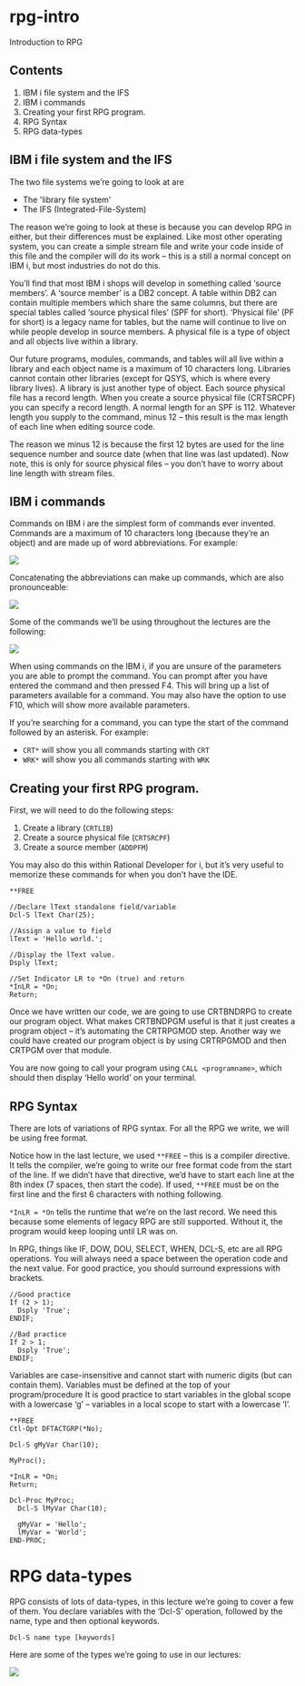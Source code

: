 # rpg-intro
Introduction to RPG

## Contents

1. IBM i file system and the IFS
2. IBM i commands
3. Creating your first RPG program.
4. RPG Syntax
5. RPG data-types


## IBM i file system and the IFS 

The two file systems we’re going to look at are 

* The 'library file system'
* The IFS (Integrated-File-System) 

The reason we’re going to look at these is because you can develop RPG in either, but their differences must be explained. Like most other operating system, you can create a simple stream file and write your code inside of this file and the compiler will do its work – this is a still a normal concept on IBM i, but most industries do not do this. 

You’ll find that most IBM i shops will develop in something called ‘source members’. A ‘source member’ is a DB2 concept. A table within DB2 can contain multiple members which share the same columns, but there are special tables called ‘source physical files’ (SPF for short). ‘Physical file’ (PF for short) is a legacy name for tables, but the name will continue to live on while people develop in source members. A physical file is a type of object and all objects live within a library.  

Our future programs, modules, commands, and tables will all live within a library and each object name is a maximum of 10 characters long. Libraries cannot contain other libraries (except for QSYS, which is where every library lives). A library is just another type of object. 
Each source physical file has a record length. When you create a source physical file (CRTSRCPF) you can specify a record length. A normal length for an SPF is 112. Whatever length you supply to the command, minus 12 – this result is the max length of each line when editing source code. 

The reason we minus 12 is because the first 12 bytes are used for the line sequence number and source date (when that line was last updated). Now note, this is only for source physical files – you don’t have to worry about line length with stream files.

## IBM i commands 
Commands on IBM i are the simplest form of commands ever invented. Commands are a maximum of 10 characters long (because they’re an object) and are made up of word abbreviations. For example:

![](https://raw.githubusercontent.com/WorksOfBarry/rpg-intro/master/assets/table1.PNG)

Concatenating the abbreviations can make up commands, which are also pronounceable:

![](https://raw.githubusercontent.com/WorksOfBarry/rpg-intro/master/assets/table2.PNG)

Some of the commands we’ll be using throughout the lectures are the following:

![](https://raw.githubusercontent.com/WorksOfBarry/rpg-intro/master/assets/table3.PNG)

When using commands on the IBM i, if you are unsure of the parameters you are able to prompt the command. You can prompt after you have entered the command and then pressed F4. This will bring up a list of parameters available for a command. You may also have the option to use F10, which will show more available parameters. 

If you’re searching for a command, you can type the start of the command followed by an asterisk. For example:

* `CRT*` will show you all commands starting with `CRT`
* `WRK*` will show you all commands starting with `WRK`

## Creating your first RPG program.

First, we will need to do the following steps:

1. Create a library (`CRTLIB`)
2. Create a source physical file (`CRTSRCPF`)
3. Create a source member (`ADDPFM`)

You may also do this within Rational Developer for i, but it’s very useful to memorize these commands for when you don’t have the IDE.

```
**FREE  

//Declare lText standalone field/variable 
Dcl-S lText Char(25);  

//Assign a value to field 
lText = 'Hello world.';  

//Display the lText value. 
Dsply lText;  

//Set Indicator LR to *On (true) and return 
*InLR = *On; 
Return;  
```

Once we have written our code, we are going to use CRTBNDRPG to create our program object. What makes CRTBNDPGM useful is that it just creates a program object – it’s automating the CRTRPGMOD step. Another way we could have created our program object is by using CRTRPGMOD and then CRTPGM over that module. 

You are now going to call your program using `CALL <programname>`, which should then display ‘Hello world’ on your terminal. 

## RPG Syntax

There are lots of variations of RPG syntax. For all the RPG we write, we will be using free format. 

Notice how in the last lecture, we used `**FREE` – this is a compiler directive. It tells the compiler, we’re going to write our free format code from the start of the line. If we didn’t have that directive, we’d have to start each line at the 8th index (7 spaces, then start the code). If used, `**FREE` must be on the first line and the first 6 characters with nothing following. 

`*InLR = *On` tells the runtime that we’re on the last record. We need this because some elements of legacy RPG are still supported. Without it, the program would keep looping until LR was on. 

In RPG, things like IF, DOW, DOU, SELECT, WHEN, DCL-S, etc are all RPG operations. You will always need a space between the operation code and the next value. For good practice, you should surround expressions with brackets.

```
//Good practice
If (2 > 1);
  Dsply 'True';
ENDIF;

//Bad practice
If 2 > 1;
  Dsply 'True';
ENDIF; 
```

Variables are case-insensitive and cannot start with numeric digits (but can contain them). Variables must be defined at the top of your program/procedure It is good practice to start variables in the global scope with a lowercase ‘g’ – variables in a local scope to start with a lowercase ‘l’.

```
**FREE
Ctl-Opt DFTACTGRP(*No);

Dcl-S gMyVar Char(10);

MyProc();

*InLR = *On;
Return;

Dcl-Proc MyProc;
  Dcl-S lMyVar Char(10);

  gMyVar = 'Hello';
  lMyVar = 'World';
END-PROC;    
```

# RPG data-types

RPG consists of lots of data-types, in this lecture we’re going to cover a few of them. You declare variables with the ‘Dcl-S’ operation, followed by the name, type and then optional keywords.

```
Dcl-S name type [keywords]
```

Here are some of the types we’re going to use in our lectures:

![](https://raw.githubusercontent.com/WorksOfBarry/rpg-intro/master/assets/table4.PNG)
